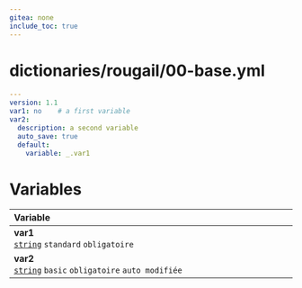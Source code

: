```yaml
---
gitea: none
include_toc: true
---
```

# dictionaries/rougail/00-base.yml

```yaml
---
version: 1.1
var1: no    # a first variable
var2:
  description: a second variable
  auto_save: true
  default:
    variable: _.var1
```
# Variables

| Variable&nbsp;&nbsp;&nbsp;&nbsp;&nbsp;&nbsp;&nbsp;&nbsp;&nbsp;&nbsp;&nbsp;&nbsp;&nbsp;&nbsp;&nbsp;&nbsp;&nbsp;&nbsp;&nbsp;&nbsp;&nbsp;&nbsp;&nbsp;&nbsp;&nbsp;&nbsp;&nbsp;&nbsp;&nbsp;&nbsp;&nbsp;&nbsp;&nbsp;&nbsp;&nbsp;&nbsp;&nbsp;&nbsp;&nbsp;&nbsp;&nbsp;&nbsp;&nbsp;&nbsp;&nbsp;&nbsp;&nbsp;&nbsp;&nbsp;&nbsp;&nbsp;&nbsp;&nbsp;&nbsp;&nbsp;&nbsp;&nbsp;&nbsp;&nbsp;&nbsp;&nbsp;&nbsp;&nbsp;&nbsp;&nbsp;&nbsp;&nbsp;&nbsp;&nbsp;&nbsp;&nbsp;&nbsp;&nbsp;&nbsp;&nbsp;&nbsp;&nbsp;&nbsp;&nbsp;&nbsp;&nbsp;&nbsp;&nbsp;&nbsp;&nbsp;&nbsp;&nbsp;&nbsp;&nbsp;&nbsp;&nbsp;&nbsp;&nbsp;&nbsp;&nbsp;&nbsp;&nbsp;&nbsp;&nbsp;&nbsp;&nbsp;&nbsp;&nbsp;&nbsp;&nbsp;&nbsp;&nbsp;&nbsp;&nbsp;&nbsp;&nbsp;&nbsp;&nbsp;   | Description&nbsp;&nbsp;&nbsp;&nbsp;&nbsp;&nbsp;&nbsp;&nbsp;&nbsp;&nbsp;&nbsp;&nbsp;&nbsp;&nbsp;&nbsp;&nbsp;&nbsp;&nbsp;&nbsp;&nbsp;&nbsp;&nbsp;&nbsp;&nbsp;&nbsp;&nbsp;&nbsp;&nbsp;&nbsp;&nbsp;&nbsp;&nbsp;&nbsp;&nbsp;&nbsp;&nbsp;&nbsp;&nbsp;&nbsp;&nbsp;&nbsp;&nbsp;&nbsp;&nbsp;&nbsp;&nbsp;&nbsp;&nbsp;&nbsp;&nbsp;&nbsp;&nbsp;&nbsp;&nbsp;&nbsp;&nbsp;&nbsp;&nbsp;&nbsp;&nbsp;&nbsp;&nbsp;&nbsp;&nbsp;&nbsp;&nbsp;&nbsp;&nbsp;&nbsp;&nbsp;&nbsp;&nbsp;&nbsp;&nbsp;&nbsp;&nbsp;&nbsp;&nbsp;&nbsp;&nbsp;&nbsp;&nbsp;&nbsp;&nbsp;&nbsp;&nbsp;&nbsp;&nbsp;&nbsp;&nbsp;&nbsp;&nbsp;&nbsp;&nbsp;&nbsp;&nbsp;&nbsp;&nbsp;&nbsp;&nbsp;&nbsp;&nbsp;&nbsp;&nbsp;&nbsp;&nbsp;&nbsp;&nbsp;&nbsp;&nbsp;   |
|------------------------------------------------------------------------------------------------------------------------------------------------------------------------------------------------------------------------------------------------------------------------------------------------------------------------------------------------------------------------------------------------------------------------------------------------------------------------------------------------------------------------------------------------------------------------------------------------------------------------------------------------------------------------------------------------------------------|---------------------------------------------------------------------------------------------------------------------------------------------------------------------------------------------------------------------------------------------------------------------------------------------------------------------------------------------------------------------------------------------------------------------------------------------------------------------------------------------------------------------------------------------------------------------------------------------------------------------------------------------------------------------------------------------------|
| **var1**<br/>[`string`](https://rougail.readthedocs.io/en/latest/variable.html#variables-types) `standard` `obligatoire`                                                                                                                                                                                                                                                                                                                                                                                                                                                                                                                                                                                         | A first variable.<br/>**Défaut**: no                                                                                                                                                                                                                                                                                                                                                                                                                                                                                                                                                                                                                                                              |
| **var2**<br/>[`string`](https://rougail.readthedocs.io/en/latest/variable.html#variables-types) `basic` `obligatoire` `auto modifiée`                                                                                                                                                                                                                                                                                                                                                                                                                                                                                                                                                                            | A second variable.<br/>**Défaut**: la valeur de la variable "var1".                                                                                                                                                                                                                                                                                                                                                                                                                                                                                                                                                                                                                               |


